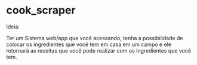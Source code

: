 # cook_scraper

Ideia:

Ter um Sistema web/app que você acessando, tenha a possibilidade de colocar os ingredientes que você tem em casa em um campo e ele retornará as receitas que você pode realizar com os ingredientes que você tem.